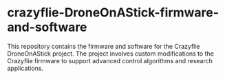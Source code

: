 # crazyflie-DroneOnAStick-firmware-and-software
This repository contains the firmware and software for the Crazyflie DroneOnAStick project. The project involves custom modifications to the Crazyflie firmware to support advanced control algorithms and research applications.
